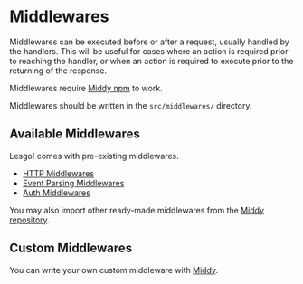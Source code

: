 # Middlewares

Middlewares can be executed before or after a request, usually handled by the handlers. This will be useful for cases where an action is required prior to reaching the handler, or when an action is required to execute prior to the returning of the response.

Middlewares require [Middy npm](https://www.npmjs.com/package/middy) to work.

Middlewares should be written in the `src/middlewares/` directory.

## Available Middlewares

Lesgo! comes with pre-existing middlewares.

- [HTTP Middlewares](/lesgo-docs/basics/middlewares/http)
- [Event Parsing Middlewares](/lesgo-docs/basics/middlewares/event-parsing)
- [Auth Middlewares](/lesgo-docs/basics/middlewares/auth)

You may also import other ready-made middlewares from the [Middy repository](https://www.npmjs.com/package/middy#available-middlewares).

## Custom Middlewares

You can write your own custom middleware with [Middy](https://www.npmjs.com/package/middy#writing-a-middleware).
